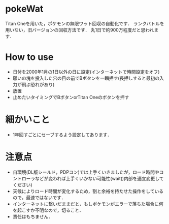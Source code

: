 # pokeWat
Titan Oneを用いた，ポケモンの無限ワット回収の自動化です．
ランクバトルを用いない，旧バージョンの回収方法です．
丸1日で約900万程度だと思われます．

# How to use
- 日付を2000年1月の1日以外の日に設定(インターネットで時間設定をオフ)
- 願いの塊を投入した穴の目の前でBボタンを一瞬押す(長押しすると最初の入力が飛ぶ恐れがあり)
- 放置
- 止めたいタイミングでBボタンorTitan Oneのボタンを押す

# 細かいこと
- 1年回すごとにセーブするよう設定してあります．

# 注意点
- 自環境(DL版シールド，PDPコン)では上手くいきましたが，ロード時間やコントローラなどが変われば上手くいかない可能性(wait()内部を適宜変更してください)
- 天候によりロード時間が変化するため，割と余裕を持たせた操作をしているので，最速ではないです．
- インターネットに繋いだままだと，もしポケモンがエラーで落ちた場合に何を起こすか不明なので，切ること．
- 責任はもちません．
